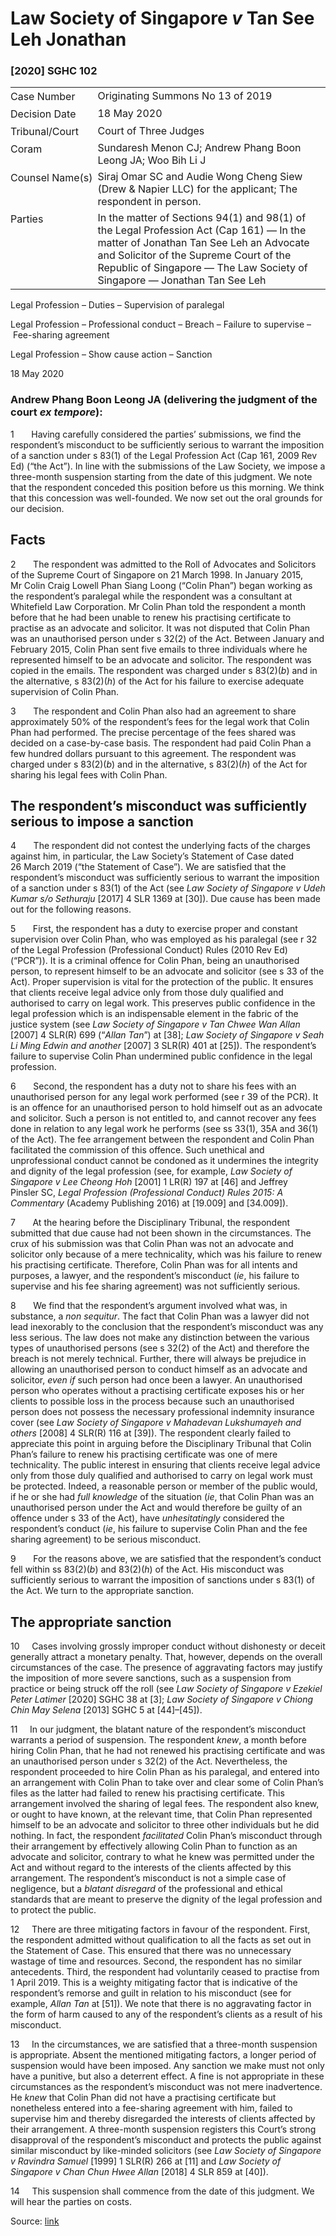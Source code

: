 <style>.footnotes::before { content: "Footnotes:"; }</style>
# Law Society of Singapore _v_ Tan See Leh Jonathan  

### \[2020\] SGHC 102

<table id="info-table"><tbody><tr class="info-row"><td class="txt-label" style="padding: 4px 0px; white-space: nowrap" valign="top">Case Number</td><td class="txt-body">Originating Summons No 13 of 2019</td></tr><tr class="info-row"><td class="txt-label" style="padding: 4px 0px; white-space: nowrap" valign="top">Decision Date</td><td class="txt-body">18 May 2020</td></tr><tr class="info-row"><td class="txt-label" style="padding: 4px 0px; white-space: nowrap" valign="top">Tribunal/Court</td><td class="txt-body">Court of Three Judges</td></tr><tr class="info-row"><td class="txt-label" style="padding: 4px 0px; white-space: nowrap" valign="top">Coram</td><td class="txt-body">Sundaresh Menon CJ; Andrew Phang Boon Leong JA; Woo Bih Li J</td></tr><tr class="info-row"><td class="txt-label" style="padding: 4px 0px; white-space: nowrap" valign="top">Counsel Name(s)</td><td class="txt-body">Siraj Omar SC and Audie Wong Cheng Siew (Drew &amp; Napier LLC) for the applicant; The respondent in person.</td></tr><tr class="info-row"><td class="txt-label" style="padding: 4px 0px; white-space: nowrap" valign="top">Parties</td><td class="txt-body">In the matter of Sections 94(1) and 98(1) of the Legal Profession Act (Cap 161) — In the matter of Jonathan Tan See Leh an Advocate and Solicitor of the Supreme Court of the Republic of Singapore — The Law Society of Singapore — Jonathan Tan See Leh</td></tr></tbody></table>

Legal Profession – Duties – Supervision of paralegal

Legal Profession – Professional conduct – Breach – Failure to supervise – Fee-sharing agreement

Legal Profession – Show cause action – Sanction

18 May 2020

### Andrew Phang Boon Leong JA (delivering the judgment of the court _ex tempore_):

1       Having carefully considered the parties’ submissions, we find the respondent’s misconduct to be sufficiently serious to warrant the imposition of a sanction under s 83(1) of the Legal Profession Act (Cap 161, 2009 Rev Ed) (“the Act”). In line with the submissions of the Law Society, we impose a three-month suspension starting from the date of this judgment. We note that the respondent conceded this position before us this morning. We think that this concession was well-founded. We now set out the oral grounds for our decision.

## Facts

2       The respondent was admitted to the Roll of Advocates and Solicitors of the Supreme Court of Singapore on 21 March 1998. In January 2015, Mr Colin Craig Lowell Phan Siang Loong (“Colin Phan”) began working as the respondent’s paralegal while the respondent was a consultant at Whitefield Law Corporation. Mr Colin Phan told the respondent a month before that he had been unable to renew his practising certificate to practise as an advocate and solicitor. It was not disputed that Colin Phan was an unauthorised person under s 32(2) of the Act. Between January and February 2015, Colin Phan sent five emails to three individuals where he represented himself to be an advocate and solicitor. The respondent was copied in the emails. The respondent was charged under s 83(2)(_b_) and in the alternative, s 83(2)(_h_) of the Act for his failure to exercise adequate supervision of Colin Phan.

3       The respondent and Colin Phan also had an agreement to share approximately 50% of the respondent’s fees for the legal work that Colin Phan had performed. The precise percentage of the fees shared was decided on a case-by-case basis. The respondent had paid Colin Phan a few hundred dollars pursuant to this agreement. The respondent was charged under s 83(2)(_b_) and in the alternative, s 83(2)(_h_) of the Act for sharing his legal fees with Colin Phan.

## The respondent’s misconduct was sufficiently serious to impose a sanction

4       The respondent did not contest the underlying facts of the charges against him, in particular, the Law Society’s Statement of Case dated 26 March 2019 (“the Statement of Case”). We are satisfied that the respondent’s misconduct was sufficiently serious to warrant the imposition of a sanction under s 83(1) of the Act (see _Law Society of Singapore v Udeh Kumar s/o Sethuraju_ <span class="citation">\[2017\] 4 SLR 1369</span> at \[30\]). Due cause has been made out for the following reasons.

5       First, the respondent has a duty to exercise proper and constant supervision over Colin Phan, who was employed as his paralegal (see r 32 of the Legal Profession (Professional Conduct) Rules (2010 Rev Ed) (“PCR”)). It is a criminal offence for Colin Phan, being an unauthorised person, to represent himself to be an advocate and solicitor (see s 33 of the Act). Proper supervision is vital for the protection of the public. It ensures that clients receive legal advice only from those duly qualified and authorised to carry on legal work. This preserves public confidence in the legal profession which is an indispensable element in the fabric of the justice system (see _Law Society of Singapore v Tan Chwee Wan Allan_ <span class="citation">\[2007\] 4 SLR(R) 699</span> (“_Allan Tan_”) at \[38\]; _Law Society of Singapore v Seah Li Ming Edwin and another_ <span class="citation">\[2007\] 3 SLR(R) 401</span> at \[25\]). The respondent’s failure to supervise Colin Phan undermined public confidence in the legal profession.

6       Second, the respondent has a duty not to share his fees with an unauthorised person for any legal work performed (see r 39 of the PCR). It is an offence for an unauthorised person to hold himself out as an advocate and solicitor. Such a person is not entitled to, and cannot recover any fees done in relation to any legal work he performs (see ss 33(1), 35A and 36(1) of the Act). The fee arrangement between the respondent and Colin Phan facilitated the commission of this offence. Such unethical and unprofessional conduct cannot be condoned as it undermines the integrity and dignity of the legal profession (see, for example, _Law Society of Singapore v Lee Cheong Hoh_ \[2001\] 1 LR(R) 197 at \[46\] and Jeffrey Pinsler SC, _Legal Profession (Professional Conduct) Rules 2015: A Commentary_ (Academy Publishing 2016) at \[19.009\] and \[34.009\]).

7       At the hearing before the Disciplinary Tribunal, the respondent submitted that due cause had not been shown in the circumstances. The crux of his submission was that Colin Phan was not an advocate and solicitor only because of a mere technicality, which was his failure to renew his practising certificate. Therefore, Colin Phan was for all intents and purposes, a lawyer, and the respondent’s misconduct (_ie_, his failure to supervise and his fee sharing agreement) was not sufficiently serious.

8       We find that the respondent’s argument involved what was, in substance, a _non sequitur_. The fact that Colin Phan was a lawyer did not lead inexorably to the conclusion that the respondent’s misconduct was any less serious. The law does not make any distinction between the various types of unauthorised persons (see s 32(2) of the Act) and therefore the breach is not merely technical. Further, there will always be prejudice in allowing an unauthorised person to conduct himself as an advocate and solicitor, _even if_ such person had once been a lawyer. An unauthorised person who operates without a practising certificate exposes his or her clients to possible loss in the process because such an unauthorised person does not possess the necessary professional indemnity insurance cover (see _Law Society of Singapore v Mahadevan Lukshumayeh and others_ <span class="citation">\[2008\] 4 SLR(R) 116</span> at \[39\]). The respondent clearly failed to appreciate this point in arguing before the Disciplinary Tribunal that Colin Phan’s failure to renew his practising certificate was one of mere technicality. The public interest in ensuring that clients receive legal advice only from those duly qualified and authorised to carry on legal work must be protected. Indeed, a reasonable person or member of the public would, if he or she had _full knowledge_ of the situation (_ie_, that Colin Phan was an unauthorised person under the Act and would therefore be guilty of an offence under s 33 of the Act), have _unhesitatingly_ considered the respondent’s conduct (_ie_, his failure to supervise Colin Phan and the fee sharing agreement) to be serious misconduct.

9       For the reasons above, we are satisfied that the respondent’s conduct fell within ss 83(2)(_b_) and 83(2)(_h_) of the Act. His misconduct was sufficiently serious to warrant the imposition of sanctions under s 83(1) of the Act. We turn to the appropriate sanction.

## The appropriate sanction

10     Cases involving grossly improper conduct without dishonesty or deceit generally attract a monetary penalty. That, however, depends on the overall circumstances of the case. The presence of aggravating factors may justify the imposition of more severe sanctions, such as a suspension from practice or being struck off the roll (see _Law Society of Singapore v Ezekiel Peter Latimer_ <span class="citation">\[2020\] SGHC 38</span> at \[3\]; _Law Society of Singapore v Chiong Chin May Selena_ <span class="citation">\[2013\] SGHC 5</span> at \[44\]–\[45\]).

11     In our judgment, the blatant nature of the respondent’s misconduct warrants a period of suspension. The respondent _knew_, a month before hiring Colin Phan, that he had not renewed his practising certificate and was an unauthorised person under s 32(2) of the Act. Nevertheless, the respondent proceeded to hire Colin Phan as his paralegal, and entered into an arrangement with Colin Phan to take over and clear some of Colin Phan’s files as the latter had failed to renew his practising certificate. This arrangement involved the sharing of legal fees. The respondent also knew, or ought to have known, at the relevant time, that Colin Phan represented himself to be an advocate and solicitor to three other individuals but he did nothing. In fact, the respondent _facilitated_ Colin Phan’s misconduct through their arrangement by effectively allowing Colin Phan to function as an advocate and solicitor, contrary to what he knew was permitted under the Act and without regard to the interests of the clients affected by this arrangement. The respondent’s misconduct is not a simple case of negligence, but a _blatant disregard_ of the professional and ethical standards that are meant to preserve the dignity of the legal profession and to protect the public.

12     There are three mitigating factors in favour of the respondent. First, the respondent admitted without qualification to all the facts as set out in the Statement of Case. This ensured that there was no unnecessary wastage of time and resources. Second, the respondent has no similar antecedents. Third, the respondent had voluntarily ceased to practise from 1 April 2019. This is a weighty mitigating factor that is indicative of the respondent’s remorse and guilt in relation to his misconduct (see for example, _Allan Tan_ at \[51\]). We note that there is no aggravating factor in the form of harm caused to any of the respondent’s clients as a result of his misconduct.

13     In the circumstances, we are satisfied that a three-month suspension is appropriate. Absent the mentioned mitigating factors, a longer period of suspension would have been imposed. Any sanction we make must not only have a punitive, but also a deterrent effect. A fine is not appropriate in these circumstances as the respondent’s misconduct was not mere inadvertence. He _knew_ that Colin Phan did not have a practising certificate but nonetheless entered into a fee-sharing agreement with him, failed to supervise him and thereby disregarded the interests of clients affected by their arrangement. A three-month suspension registers this Court’s strong disapproval of the respondent’s misconduct and protects the public against similar misconduct by like-minded solicitors (see _Law Society of Singapore v Ravindra Samuel_ <span class="citation">\[1999\] 1 SLR(R) 266</span> at \[11\] and _Law Society of Singapore v Chan Chun Hwee Allan_ <span class="citation">\[2018\] 4 SLR 859</span> at \[40\]).

14     This suspension shall commence from the date of this judgment. We will hear the parties on costs.


Source: [link](https://www.lawnet.sg:443/lawnet/web/lawnet/free-resources?p_p_id=freeresources_WAR_lawnet3baseportlet&p_p_lifecycle=1&p_p_state=normal&p_p_mode=view&_freeresources_WAR_lawnet3baseportlet_action=openContentPage&_freeresources_WAR_lawnet3baseportlet_docId=%2FJudgment%2F24532-SSP.xml)